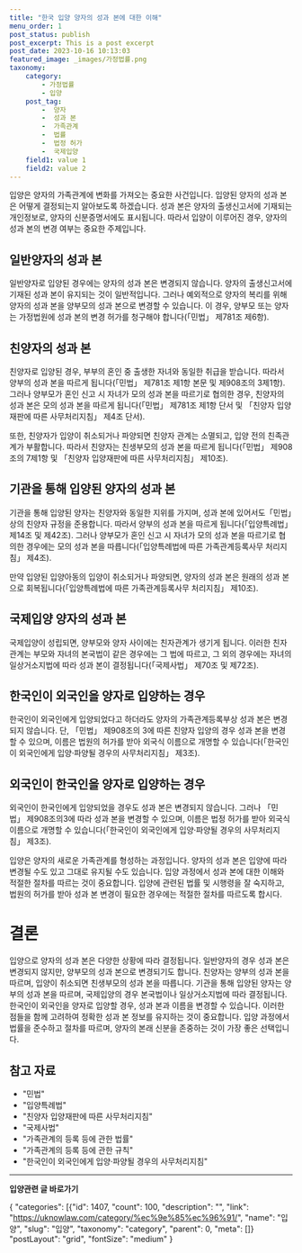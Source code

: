 ```yaml
---
title: "한국 입양 양자의 성과 본에 대한 이해"
menu_order: 1
post_status: publish
post_excerpt: This is a post excerpt
post_date: 2023-10-16 10:13:03
featured_image: _images/가정법률.png
taxonomy:
    category:
        - 가정법률
        - 입양
    post_tag:
        -  양자
        -  성과 본
        -  가족관계
        -  법률
        -  법정 허가
        -  국제입양
    field1: value 1
    field2: value 2
---
```



입양은 양자의 가족관계에 변화를 가져오는 중요한 사건입니다. 입양된 양자의 성과 본은 어떻게 결정되는지 알아보도록 하겠습니다. 성과 본은 양자의 출생신고서에 기재되는 개인정보로, 양자의 신분증명서에도 표시됩니다. 따라서 입양이 이루어진 경우, 양자의 성과 본의 변경 여부는 중요한 주제입니다.

## 일반양자의 성과 본

일반양자로 입양된 경우에는 양자의 성과 본은 변경되지 않습니다. 양자의 출생신고서에 기재된 성과 본이 유지되는 것이 일반적입니다. 그러나 예외적으로 양자의 복리를 위해 양자의 성과 본을 양부모의 성과 본으로 변경할 수 있습니다. 이 경우, 양부모 또는 양자는 가정법원에 성과 본의 변경 허가를 청구해야 합니다(「민법」 제781조 제6항).

## 친양자의 성과 본

친양자로 입양된 경우, 부부의 혼인 중 출생한 자녀와 동일한 취급을 받습니다. 따라서 양부의 성과 본을 따르게 됩니다(「민법」 제781조 제1항 본문 및 제908조의 3제1항). 그러나 양부모가 혼인 신고 시 자녀가 모의 성과 본을 따르기로 협의한 경우, 친양자의 성과 본은 모의 성과 본을 따르게 됩니다(「민법」 제781조 제1항 단서 및 「친양자 입양재판에 따른 사무처리지침」 제4조 단서). 

또한, 친양자가 입양이 취소되거나 파양되면 친양자 관계는 소멸되고, 입양 전의 친족관계가 부활합니다. 따라서 친양자는 친생부모의 성과 본을 따르게 됩니다(「민법」 제908조의 7제1항 및 「친양자 입양재판에 따른 사무처리지침」 제10조).

## 기관을 통해 입양된 양자의 성과 본

기관을 통해 입양된 양자는 친양자와 동일한 지위를 가지며, 성과 본에 있어서도「민법」상의 친양자 규정을 준용합니다. 따라서 양부의 성과 본을 따르게 됩니다(「입양특례법」 제14조 및 제42조). 그러나 양부모가 혼인 신고 시 자녀가 모의 성과 본을 따르기로 협의한 경우에는 모의 성과 본을 따릅니다(「입양특례법에 따른 가족관계등록사무 처리지침」 제4조).

만약 입양된 입양아동의 입양이 취소되거나 파양되면, 양자의 성과 본은 원래의 성과 본으로 회복됩니다(「입양특례법에 따른 가족관계등록사무 처리지침」 제10조).

## 국제입양 양자의 성과 본

국제입양이 성립되면, 양부모와 양자 사이에는 친자관계가 생기게 됩니다. 이러한 친자관계는 부모와 자녀의 본국법이 같은 경우에는 그 법에 따르고, 그 외의 경우에는 자녀의 일상거소지법에 따라 성과 본이 결정됩니다(「국제사법」 제70조 및 제72조).

## 한국인이 외국인을 양자로 입양하는 경우

한국인이 외국인에게 입양되었다고 하더라도 양자의 가족관계등록부상 성과 본은 변경되지 않습니다. 단, 「민법」 제908조의 3에 따른 친양자 입양의 경우 성과 본을 변경할 수 있으며, 이름은 법원의 허가를 받아 외국식 이름으로 개명할 수 있습니다(「한국인이 외국인에게 입양·파양될 경우의 사무처리지침」 제3조).

## 외국인이 한국인을 양자로 입양하는 경우

외국인이 한국인에게 입양되었을 경우도 성과 본은 변경되지 않습니다. 그러나 「민법」 제908조의3에 따라 성과 본을 변경할 수 있으며, 이름은 법정 허가를 받아 외국식 이름으로 개명할 수 있습니다(「한국인이 외국인에게 입양·파양될 경우의 사무처리지침」 제3조).

입양은 양자의 새로운 가족관계를 형성하는 과정입니다. 양자의 성과 본은 입양에 따라 변경될 수도 있고 그대로 유지될 수도 있습니다. 입양 과정에서 성과 본에 대한 이해와 적절한 절차를 따르는 것이 중요합니다. 입양에 관련된 법률 및 시행령을 잘 숙지하고, 법원의 허가를 받아 성과 본 변경이 필요한 경우에는 적절한 절차를 따르도록 합시다.

# 결론

입양으로 양자의 성과 본은 다양한 상황에 따라 결정됩니다. 일반양자의 경우 성과 본은 변경되지 않지만, 양부모의 성과 본으로 변경되기도 합니다. 친양자는 양부의 성과 본을 따르며, 입양이 취소되면 친생부모의 성과 본을 따릅니다. 기관을 통해 입양된 양자는 양부의 성과 본을 따르며, 국제입양의 경우 본국법이나 일상거소지법에 따라 결정됩니다. 한국인이 외국인을 양자로 입양할 경우, 성과 본과 이름을 변경할 수 있습니다. 이러한 점들을 함께 고려하여 정확한 성과 본 정보를 유지하는 것이 중요합니다. 입양 과정에서 법률을 준수하고 절차를 따르며, 양자의 본래 신분을 존중하는 것이 가장 좋은 선택입니다.

## 참고 자료

- "민법"
- "입양특례법"
- "친양자 입양재판에 따른 사무처리지침"
- "국제사법"
- "가족관계의 등록 등에 관한 법률"
- "가족관계의 등록 등에 관한 규칙"
- "한국인이 외국인에게 입양·파양될 경우의 사무처리지침"

<!-- wp:separator -->
<hr class="wp-block-separator has-alpha-channel-opacity"/>
<!-- /wp:separator -->
<!-- wp:group {"backgroundColor":"base","layout":{"type":"constrained"}} -->
<div class="wp-block-group has-base-background-color has-background">
<!-- wp:paragraph {"align":"center","fontSize":"large"} -->
<p class="has-text-align-center has-large-font-size"><strong>입양관련 글 바로가기</strong></p>
<!-- /wp:paragraph -->

<!-- wp:latest-posts -->
{
"categories": [{"id": 1407, "count": 100, "description": "", "link": "https://uknowlaw.com/category/%ec%9e%85%ec%96%91/", "name": "입양", "slug": "입양", "taxonomy": "category", "parent": 0, "meta": []}
"postLayout": "grid",
"fontSize": "medium"
}
<!-- /wp:latest-posts -->

</div>
<!-- /wp:group -->
    